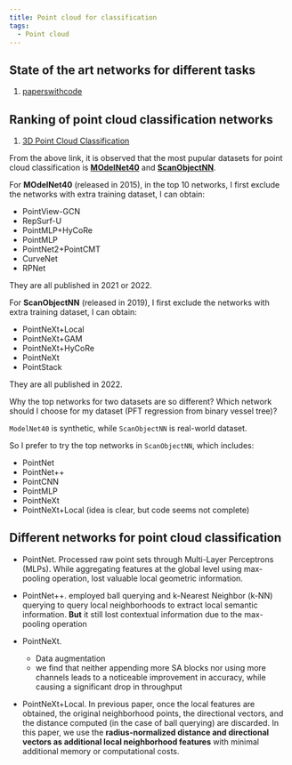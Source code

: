 ```yaml
---
title: Point cloud for classification
tags:
  - Point cloud
---
```


## State of the art networks for different tasks
1. [paperswithcode](https://paperswithcode.com/sota)


## Ranking of point cloud classification networks
1. [3D Point Cloud Classification](https://paperswithcode.com/task/3d-point-cloud-classification)

From the above link, it is observed that the most pupular datasets for point cloud classification is [**MOdelNet40**](https://modelnet.cs.princeton.edu/) and [**ScanObjectNN**](https://hkust-vgd.github.io/scanobjectnn/).

For **MOdelNet40** (released in 2015), in the top 10 networks, I first exclude the networks with extra training dataset, I can obtain:
- PointView-GCN
- RepSurf-U
- PointMLP+HyCoRe
- PointMLP
- PointNet2+PointCMT
- CurveNet
- RPNet

They are all published in 2021 or 2022.

For **ScanObjectNN** (released in 2019), I first exclude the networks with extra training dataset, I can obtain:
- PointNeXt+Local
- PointNeXt+GAM
- PointNeXt+HyCoRe
- PointNeXt
- PointStack

They are all published in 2022.

Why the top networks for two datasets are so different? Which network should I choose for my dataset (PFT regression from binary vessel tree)?

`ModelNet40` is synthetic, while `ScanObjectNN` is real-world dataset.

So I prefer to try the top networks in `ScanObjectNN`, which includes:
- PointNet
- PointNet++
- PointCNN
- PointMLP
- PointNeXt
- PointNeXt+Local (idea is clear, but code seems not complete)


## Different networks for point cloud classification

- PointNet. Processed raw point sets through Multi-Layer Perceptrons (MLPs). While aggregating features at the global level using max-pooling
operation, lost valuable local geometric information. 

- PointNet++. employed ball querying and k-Nearest Neighbor (k-NN) querying to query
local neighborhoods to extract local semantic information. **But** it still lost contextual information due to the max-pooling operation

- PointNeXt. 
  - Data augmentation
  -  we find that neither appending more SA
blocks nor using more channels leads to a noticeable improvement in accuracy, while causing a
significant drop in throughput

- PointNeXt+Local. In previous paper, once the local features are obtained, the original neighborhood
points, the directional vectors, and the distance computed (in the case of ball querying)
are discarded. In
this paper, we use the **radius-normalized distance and directional vectors as additional
local neighborhood features** with minimal additional memory or computational costs.




